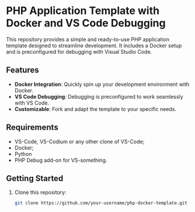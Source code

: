# PHP Application Template with Docker and VS Code Debugging

This repository provides a simple and ready-to-use PHP application template designed to streamline development. It includes a Docker setup and is preconfigured for debugging with Visual Studio Code.

## Features

- **Docker Integration**: Quickly spin up your development environment with Docker.
- **VS Code Debugging**: Debugging is preconfigured to work seamlessly with VS Code.
- **Customizable**: Fork and adapt the template to your specific needs.

## Requirements

* VS-Code, VS-Codium or any other clone of VS-Code;
* Docker;
* Python
* PHP Debug add-on for VS-something.


## Getting Started

1. Clone this repository:  
   ```bash
   git clone https://github.com/your-username/php-docker-template.git
